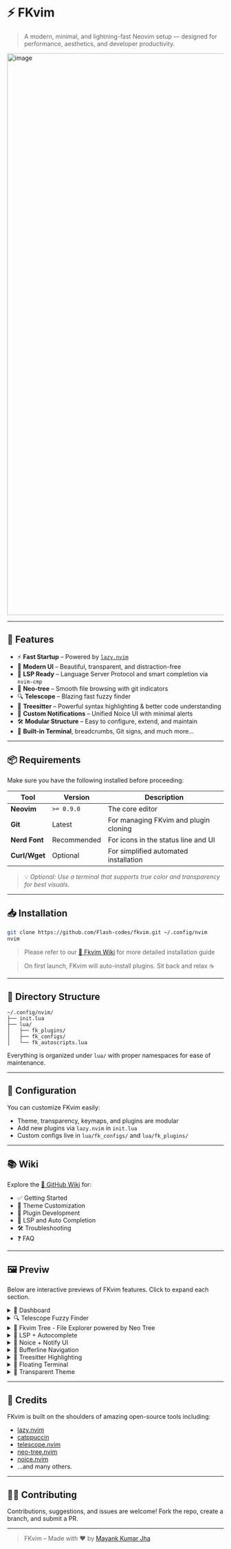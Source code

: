 # ⚡ FKvim

> A modern, minimal, and lightning-fast Neovim setup — designed for performance, aesthetics, and developer productivity.
> 
<img width="1305" alt="image" src="https://github.com/user-attachments/assets/f083ebfa-d89a-4831-86bf-19aed7fdf309" />

---

## 🚀 Features

- ⚡ **Fast Startup** – Powered by [`lazy.nvim`](https://github.com/folke/lazy.nvim)
- 🎨 **Modern UI** – Beautiful, transparent, and distraction-free
- 🧠 **LSP Ready** – Language Server Protocol and smart completion via `nvim-cmp`
- 📁 **Neo-tree** – Smooth file browsing with git indicators
- 🔍 **Telescope** – Blazing fast fuzzy finder
- 🧩 **Treesitter** – Powerful syntax highlighting & better code understanding
- 🔔 **Custom Notifications** – Unified Noice UI with minimal alerts
- 🛠️ **Modular Structure** – Easy to configure, extend, and maintain
- 🧪 **Built-in Terminal**, breadcrumbs, Git signs, and much more...

---
## 📦 Requirements

Make sure you have the following installed before proceeding:

| Tool            | Version     | Description                                |
|-----------------|-------------|--------------------------------------------|
| **Neovim**      | `>= 0.9.0`  | The core editor                            |
| **Git**         | Latest      | For managing FKvim and plugin cloning      |
| **Nerd Font**   | Recommended | For icons in the status line and UI        |
| **Curl/Wget**   | Optional    | For simplified automated installation      |

> 💡 _Optional: Use a terminal that supports true color and transparency for best visuals._

---
## 📥 Installation

```bash
git clone https://github.com/Flash-codes/fkvim.git ~/.config/nvim
nvim
````
> Please refer to our [📘 Fkvim Wiki](https://github.com/Flash-codes/fkvim/wiki/Getting-Started) for more detailed installation guide 

>On first launch, FKvim will auto-install plugins. Sit back and relax ☕

---

## 📁 Directory Structure

```
~/.config/nvim/
├── init.lua
├── lua/
│   ├── fk_plugins/
│   ├── fk_configs/
│   └── fk_autoscripts.lua
```

Everything is organized under `lua/` with proper namespaces for ease of maintenance.

---

## 🔧 Configuration

You can customize FKvim easily:

* Theme, transparency, keymaps, and plugins are modular
* Add new plugins via `lazy.nvim` in `init.lua`
* Custom configs live in `lua/fk_configs/` and `lua/fk_plugins/`

---

## 📚 Wiki

Explore the [📘 GitHub Wiki](https://github.com/Flash-codes/fkvim/wiki) for:

* ✅ Getting Started
* 🎨 Theme Customization
* 🔌 Plugin Development
* 🧠 LSP and Auto Completion
* 🛠️ Troubleshooting
* ❓ FAQ

---
## 🖼️ Previw
Below are interactive previews of FKvim features. Click to expand each section.

<details><summary>🎯 Dashboard</summary> <br> <img width="1687" alt="image" src="https://github.com/user-attachments/assets/e3c0002a-ae74-417d-8391-bb7094f20f06" width="800"/> <br> <em>Minimal FKvim Dashboard with project access, recent files, and shortcuts</em> </details>

<details> <summary>🔍 Telescope Fuzzy Finder</summary> <br> <img width="1695" alt="image" src="https://github.com/user-attachments/assets/ffd945c2-1b43-48dc-9b19-cb8f7f3d02d8" />
 <br> <em>Fast fuzzy searching for files, text, buffers, and more with Telescope</em> </details>

<details> <summary>📁 Fkvim Tree - File Explorer powered by Neo Tree</summary> <br> <img width="1707" alt="image" src="https://github.com/user-attachments/assets/8bd5ce1e-a206-4616-821d-8f55301c5288" />
 <br> <em>Modern sidebar with Git integration, diagnostics, and icons</em> </details>

<details> <summary>🧠 LSP + Autocomplete</summary> <br> <img width="1423" alt="image" src="https://github.com/user-attachments/assets/b932361a-b5d1-4f13-b303-b0115c58e47f" />
 <br> <em>Intelligent suggestions with LSP, snippets, and inline docs</em> </details>
 
<details> <summary>🔔 Noice + Notify UI</summary> <br> <img width="1674" alt="image" src="https://github.com/user-attachments/assets/5ba70126-6208-45c8-a071-05d9895f479b" />
<br> <em>Modern notification system and command-line interface using Noice + Notify</em> </details>

<details> <summary>📌 Bufferline Navigation</summary> <br> <img width="1710" alt="image" src="https://github.com/user-attachments/assets/f48c9395-10a3-49f0-8a2f-5fad7c71b871" />
 <br> <em>Visual tabs for each open buffer, with Git and diagnostic signs</em> </details>

<details> <summary>🧬 Treesitter Highlighting</summary> <br> <img width="1710" alt="image" src="https://github.com/user-attachments/assets/3432e449-6354-47b0-903f-43cc3079ab76" />
 <br> <em>Accurate and colorful syntax highlighting powered by Treesitter</em> 
</details>

<details> <summary>🧪 Floating Terminal</summary> <br> <img width="1709" alt="image" src="https://github.com/user-attachments/assets/2f794784-3a5a-459b-95db-3d6851030fb1" />
 <br> <em>Run terminals inside Neovim — Python, Git, htop, etc.</em> </details>

<details> <summary>🎨 Transparent Theme</summary> <br> <img width="1710" alt="image" src="https://github.com/user-attachments/assets/3ee9885a-11ca-466b-9262-c04cbd3bc0c9" />
 <br> <em>FKvim with True transparency and Default Catppuccin Mocha theme</em> </details>


---

## 🙏 Credits

FKvim is built on the shoulders of amazing open-source tools including:

* [lazy.nvim](https://github.com/folke/lazy.nvim)
* [catppuccin](https://github.com/catppuccin/nvim)
* [telescope.nvim](https://github.com/nvim-telescope/telescope.nvim)
* [neo-tree.nvim](https://github.com/nvim-neo-tree/neo-tree.nvim)
* [noice.nvim](https://github.com/folke/noice.nvim)
* ...and many others.

---

## 🧑‍💻 Contributing

Contributions, suggestions, and issues are welcome!
Fork the repo, create a branch, and submit a PR.

---

> FKvim – Made with ❤️ by [Mayank Kumar Jha](https://github.com/flashcodes-themayankjha)



